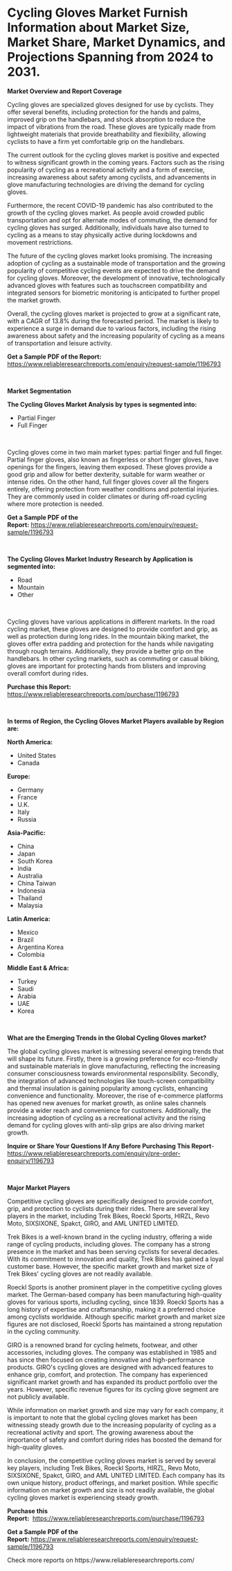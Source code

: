 <p><h1>Cycling Gloves Market Furnish Information about Market Size, Market Share, Market Dynamics, and Projections Spanning from 2024 to 2031.</h1></p><p><strong>Market Overview and Report Coverage</strong></p>
<p><p>Cycling gloves are specialized gloves designed for use by cyclists. They offer several benefits, including protection for the hands and palms, improved grip on the handlebars, and shock absorption to reduce the impact of vibrations from the road. These gloves are typically made from lightweight materials that provide breathability and flexibility, allowing cyclists to have a firm yet comfortable grip on the handlebars.</p><p>The current outlook for the cycling gloves market is positive and expected to witness significant growth in the coming years. Factors such as the rising popularity of cycling as a recreational activity and a form of exercise, increasing awareness about safety among cyclists, and advancements in glove manufacturing technologies are driving the demand for cycling gloves.</p><p>Furthermore, the recent COVID-19 pandemic has also contributed to the growth of the cycling gloves market. As people avoid crowded public transportation and opt for alternate modes of commuting, the demand for cycling gloves has surged. Additionally, individuals have also turned to cycling as a means to stay physically active during lockdowns and movement restrictions.</p><p>The future of the cycling gloves market looks promising. The increasing adoption of cycling as a sustainable mode of transportation and the growing popularity of competitive cycling events are expected to drive the demand for cycling gloves. Moreover, the development of innovative, technologically advanced gloves with features such as touchscreen compatibility and integrated sensors for biometric monitoring is anticipated to further propel the market growth.</p><p>Overall, the cycling gloves market is projected to grow at a significant rate, with a CAGR of 13.8% during the forecasted period. The market is likely to experience a surge in demand due to various factors, including the rising awareness about safety and the increasing popularity of cycling as a means of transportation and leisure activity.</p></p>
<p><strong>Get a Sample PDF of the Report:</strong> <a href="https://www.reliableresearchreports.com/enquiry/request-sample/1196793">https://www.reliableresearchreports.com/enquiry/request-sample/1196793</a></p>
<p>&nbsp;</p>
<p><strong>Market Segmentation</strong></p>
<p><strong>The Cycling Gloves Market Analysis by types is segmented into:</strong></p>
<p><ul><li>Partial Finger</li><li>Full Finger</li></ul></p>
<p>&nbsp;</p>
<p><p>Cycling gloves come in two main market types: partial finger and full finger. Partial finger gloves, also known as fingerless or short finger gloves, have openings for the fingers, leaving them exposed. These gloves provide a good grip and allow for better dexterity, suitable for warm weather or intense rides. On the other hand, full finger gloves cover all the fingers entirely, offering protection from weather conditions and potential injuries. They are commonly used in colder climates or during off-road cycling where more protection is needed.</p></p>
<p><strong>Get a Sample PDF of the Report:</strong>&nbsp;<a href="https://www.reliableresearchreports.com/enquiry/request-sample/1196793">https://www.reliableresearchreports.com/enquiry/request-sample/1196793</a></p>
<p>&nbsp;</p>
<p><strong>The Cycling Gloves Market Industry Research by Application is segmented into:</strong></p>
<p><ul><li>Road</li><li>Mountain</li><li>Other</li></ul></p>
<p>&nbsp;</p>
<p><p>Cycling gloves have various applications in different markets. In the road cycling market, these gloves are designed to provide comfort and grip, as well as protection during long rides. In the mountain biking market, the gloves offer extra padding and protection for the hands while navigating through rough terrains. Additionally, they provide a better grip on the handlebars. In other cycling markets, such as commuting or casual biking, gloves are important for protecting hands from blisters and improving overall comfort during rides.</p></p>
<p><strong>Purchase this Report:</strong>&nbsp; <a href="https://www.reliableresearchreports.com/purchase/1196793">https://www.reliableresearchreports.com/purchase/1196793</a></p>
<p>&nbsp;</p>
<p><strong>In terms of Region, the Cycling Gloves Market Players available by Region are:</strong></p>
<p>
    <p> <strong> North America: </strong>
        <ul>
            <li>United States</li>
            <li>Canada</li>
        </ul>
        </p> 
    <p> <strong> Europe: </strong>
        <ul>
            <li>Germany</li>
            <li>France</li>
            <li>U.K.</li>
            <li>Italy</li>
            <li>Russia</li>
        </ul>
        </p> 
    <p> <strong> Asia-Pacific: </strong>
        <ul>
            <li>China</li>
            <li>Japan</li>
            <li>South Korea</li>
            <li>India</li>
            <li>Australia</li>
            <li>China Taiwan</li>
            <li>Indonesia</li>
            <li>Thailand</li>
            <li>Malaysia</li>
        </ul>
        </p> 
    <p> <strong> Latin America: </strong>
        <ul>
            <li>Mexico</li>
            <li>Brazil</li>
            <li>Argentina Korea</li>
            <li>Colombia</li>
        </ul>
        </p> 
    <p> <strong> Middle East & Africa: </strong>
        <ul>
            <li>Turkey</li>
            <li>Saudi</li>
            <li>Arabia</li>
            <li>UAE</li>
            <li>Korea</li>
        </ul>
    </p>
    </p>
<p>&nbsp;</p>
<p><strong>What are the Emerging Trends in the Global Cycling Gloves market?</strong></p>
<p><p>The global cycling gloves market is witnessing several emerging trends that will shape its future. Firstly, there is a growing preference for eco-friendly and sustainable materials in glove manufacturing, reflecting the increasing consumer consciousness towards environmental responsibility. Secondly, the integration of advanced technologies like touch-screen compatibility and thermal insulation is gaining popularity among cyclists, enhancing convenience and functionality. Moreover, the rise of e-commerce platforms has opened new avenues for market growth, as online sales channels provide a wider reach and convenience for customers. Additionally, the increasing adoption of cycling as a recreational activity and the rising demand for cycling gloves with anti-slip grips are also driving market growth.</p></p>
<p><strong>Inquire or Share Your Questions If Any Before Purchasing This Report</strong>- <a href="https://www.reliableresearchreports.com/enquiry/pre-order-enquiry/1196793">https://www.reliableresearchreports.com/enquiry/pre-order-enquiry/1196793</a></p>
<p>&nbsp;</p>
<p><strong>Major Market Players</strong></p>
<p><p>Competitive cycling gloves are specifically designed to provide comfort, grip, and protection to cyclists during their rides. There are several key players in the market, including Trek Bikes, Roeckl Sports, HIRZL, Revo Moto, SIXSIXONE, Spakct, GIRO, and AML UNITED LIMITED. </p><p>Trek Bikes is a well-known brand in the cycling industry, offering a wide range of cycling products, including gloves. The company has a strong presence in the market and has been serving cyclists for several decades. With its commitment to innovation and quality, Trek Bikes has gained a loyal customer base. However, the specific market growth and market size of Trek Bikes' cycling gloves are not readily available.</p><p>Roeckl Sports is another prominent player in the competitive cycling gloves market. The German-based company has been manufacturing high-quality gloves for various sports, including cycling, since 1839. Roeckl Sports has a long history of expertise and craftsmanship, making it a preferred choice among cyclists worldwide. Although specific market growth and market size figures are not disclosed, Roeckl Sports has maintained a strong reputation in the cycling community.</p><p>GIRO is a renowned brand for cycling helmets, footwear, and other accessories, including gloves. The company was established in 1985 and has since then focused on creating innovative and high-performance products. GIRO's cycling gloves are designed with advanced features to enhance grip, comfort, and protection. The company has experienced significant market growth and has expanded its product portfolio over the years. However, specific revenue figures for its cycling glove segment are not publicly available.</p><p>While information on market growth and size may vary for each company, it is important to note that the global cycling gloves market has been witnessing steady growth due to the increasing popularity of cycling as a recreational activity and sport. The growing awareness about the importance of safety and comfort during rides has boosted the demand for high-quality gloves.</p><p>In conclusion, the competitive cycling gloves market is served by several key players, including Trek Bikes, Roeckl Sports, HIRZL, Revo Moto, SIXSIXONE, Spakct, GIRO, and AML UNITED LIMITED. Each company has its own unique history, product offerings, and market position. While specific information on market growth and size is not readily available, the global cycling gloves market is experiencing steady growth.</p></p>
<p><strong>Purchase this Report:</strong>&nbsp;&nbsp;<a href="https://www.reliableresearchreports.com/purchase/1196793">https://www.reliableresearchreports.com/purchase/1196793</a></p>
<p></p>
<p><strong>Get a Sample PDF of the Report:</strong>&nbsp;<a href="https://www.reliableresearchreports.com/enquiry/request-sample/1196793">https://www.reliableresearchreports.com/enquiry/request-sample/1196793</a></p>
<p>Check more reports on https://www.reliableresearchreports.com/</p>